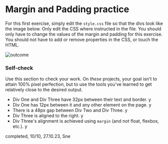 # Margin and Padding practice

For this first exercise, simply edit the `style.css` file so that the divs look like the image below. Only edit the CSS where instructed in the file.  You should only have to change the values of the margin and padding for this exercise. You should not have to add or remove properties in the CSS, or touch the HTML.

![outcome](./desired-outcome.png)

### Self-check 
Use this section to check your work. On _these_ projects, your goal isn't to attain 100% pixel perfection, but to use the tools you've learned to get relatively close to the desired output.

- Div One and Div Three have 32px between their text and border. y
- Div One has 12px between it and any other element on the page. y
- There is a 48px gap between Div Two and Div Three. y
- Div Three is aligned to the right. y
- Div Three's alignment is achieved using `margin` (and not float, flexbox, etc.). y

completed, 10/10, 27.10.23, Sne